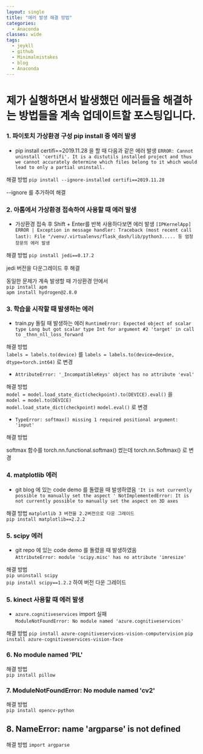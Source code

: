 ```yaml
---
layout: single
title: "에러 발생 해결 방법"
categories:
  - Anaconda
classes: wide
tags:
  - jeykll
  - github
  - Minimalmistakes
  - blog
  - Anaconda
---
```


# 제가 실행하면서 발생했던 에러들을 해결하는 방법들을 계속 업데이트할 포스팅입니다.

### 1. 파이토치 가상환경 구성 pip install 중 에러 발생  
 + pip install certifi==2019.11.28 을 할 때 다음과 같은 에러 발생
 `ERROR: Cannot uninstall 'certifi'. It is a distutils installed project and thus we cannot accurately determine which files belong to it which would lead to only a partial uninstall.`

 해결 방법
 `pip install --ignore-installed certifi==2019.11.28`

 --ignore 를 추가하여 해결


### 2. 아톰에서 가상환경 접속하여 사용할 때 에러 발생
 + 가상환경 접속 후 Shift + Enter를 반복 사용하다보면 에러 발생
 `[IPKernelApp] ERROR | Exception in message handler: Traceback (most recent call last): File "/venv/.virtualenvs/flask_dash/lib/python3..... 등 엄청 장문의 에러 발생`


 해결 방법
 `pip install jedi==0.17.2`

 jedi 버전을 다운그레이드 후 해결

 동일한 문제가 계속 발생할 때 가상환경 안에서  
 `pip install apm`  
 `apm install hydrogen@2.8.0`  


### 3. 학습을 시작할 때 발생하는 에러  
+ train.py 돌릴 때 발생하는 에러
`RuntimeError: Expected object of scalar type Long but got scalar type Int for argument #2 'target' in call to _thnn_nll_loss_forward`  

해결 방법  
`labels = labels.to(device)` 를 `labels = labels.to(device=device, dtype=torch.int64)` 로 변경  

+ `AttributeError: '_IncompatibleKeys' object has no attribute 'eval'`  

해결 방법  
`model = model.load_state_dict(checkpoint).to(DEVICE).eval()` 을  
`model = model.to(DEVICE)`  
`model.load_state_dict(checkpoint)`
`model.eval()` 로 변경  

+ `TypeError: softmax() missing 1 required positional argument: 'input'`

해결 방법  

softmax 함수를 torch.nn.functional.softmax() 썼는데 torch.nn.Softmax() 로 변경

### 4. matplotlib 에러  
+ git blog 에 있는 code demo 를 돌렸을 때 발생하였음
`'It is not currently possible to manually set the aspect '
NotImplementedError: It is not currently possible to manually set the aspect on 3D axes`  

해결 방법
`matplotlib 3 버전을 2.2버전으로 다운 그레이드`  
`pip install matplotlib==2.2.2`

### 5. scipy 에러  
+  git repo 에 있는 code demo 를 돌렸을 때 발생하였음  
`AttributeError: module 'scipy.misc' has no attribute 'imresize'`    

해결 방법  
`pip uninstall scipy`  
`pip install scipy==1.2.2` 하여 버전 다운 그레이드  

### 5. kinect 사용할 때 에러 발생  
+ `azure.cognitiveservices` import 실패  
`ModuleNotFoundError: No module named 'azure.cognitiveservices'`  

해결 방법
`pip install azure-cognitiveservices-vision-computervision`
`pip install azure-cognitiveservices-vision-face`

### 6. No module named 'PIL'  
해결 방법  
`pip install pillow`  

### 7. ModuleNotFoundError: No module named 'cv2'
해결 방법  
`pip install opencv-python`  

## 8. NameError: name 'argparse' is not defined  
해결 방법
`import argparse`
